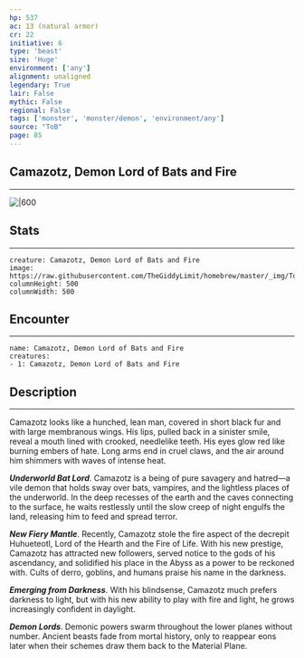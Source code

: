 ```yaml
---
hp: 537
ac: 13 (natural armor)
cr: 22
initiative: 6
type: 'beast'    
size: 'Huge'
environment: ['any']
alignment: unaligned
legendary: True
lair: False
mythic: False
regional: False
tags: ['monster', 'monster/demon', 'environment/any']
source: "ToB"
page: 85
---
```


## Camazotz, Demon Lord of Bats and Fire
---

![|600](https://raw.githubusercontent.com/TheGiddyLimit/homebrew/master/_img/ToB/Camazotz.webp)

## Stats
---

```statblock
creature: Camazotz, Demon Lord of Bats and Fire
image: https://raw.githubusercontent.com/TheGiddyLimit/homebrew/master/_img/ToB/token/Camazotz%2C%20Demon%20Lord%20of%20Bats%20and%20Fire.png
columnHeight: 500
columnWidth: 500
```

## Encounter
---

```encounter-table
name: Camazotz, Demon Lord of Bats and Fire
creatures:
- 1: Camazotz, Demon Lord of Bats and Fire
```

## Description
---
Camazotz looks like a hunched, lean man, covered in short black fur and with large membranous wings. His lips, pulled back in a sinister smile, reveal a mouth lined with crooked, needlelike teeth. His eyes glow red like burning embers of hate. Long arms end in cruel claws, and the air around him shimmers with waves of intense heat.

**_Underworld Bat Lord_**. Camazotz is a being of pure savagery and hatred—a vile demon that holds sway over bats, vampires, and the lightless places of the underworld. In the deep recesses of the earth and the caves connecting to the surface, he waits restlessly until the slow creep of night engulfs the land, releasing him to feed and spread terror.

**_New Fiery Mantle_**. Recently, Camazotz stole the fire aspect of the decrepit Huhueteotl, Lord of the Hearth and the Fire of Life. With his new prestige, Camazotz has attracted new followers, served notice to the gods of his ascendancy, and solidified his place in the Abyss as a power to be reckoned with. Cults of derro, goblins, and humans praise his name in the darkness.

**_Emerging from Darkness_**. With his blindsense, Camazotz much prefers darkness to light, but with his new ability to play with fire and light, he grows increasingly confident in daylight.


**_Demon Lords_**. Demonic powers swarm throughout the lower planes without number. Ancient beasts fade from mortal history, only to reappear eons later when their schemes draw them back to the Material Plane.





